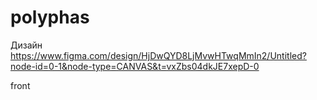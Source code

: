 # polyphas

Дизайн https://www.figma.com/design/HjDwQYD8LjMvwHTwqMmIn2/Untitled?node-id=0-1&node-type=CANVAS&t=vxZbs04dkJE7xepD-0


front
